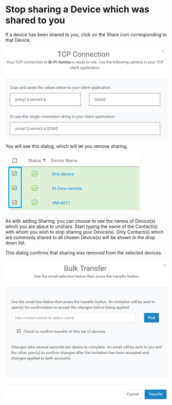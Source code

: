 # Stop sharing a Device which was shared to you

If a device has been shared to you, click on the Share icon corresponding to that Device.  

![](../../.gitbook/assets/image%20%2894%29.png)

You will see this dialog, which will let you remove sharing.

![](../../.gitbook/assets/image%20%28308%29.png)

As with adding Sharing, you can choose to see the names of Device\(s\) which you are about to unshare.  Start typing the name of the Contact\(s\) with whom you wish to stop sharing your Device\(s\).  Only Contact\(s\) which are commonly shared to all chosen Device\(s\) will be shown in the drop down list.

This dialog confirms that sharing was removed from the selected devices.

![](../../.gitbook/assets/image%20%28431%29.png)

